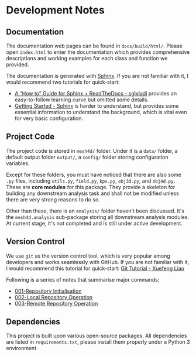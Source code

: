 # Development Notes

## Documentation

The documentation web pages can be found in `docs/build/html/`. Please open `index.html` to enter the documentation which provides comprehensive descriptions and working examples for each class and function we provided.

The documentation is generated with [Sphinx](https://www.sphinx-doc.org/en/master/index.html). If you are not familiar with it, I would recommend two tutorials for quick-start:

- [A “How to” Guide for Sphinx + ReadTheDocs - sglvladi](https://sphinx-rtd-tutorial.readthedocs.io/en/latest/) provides an easy-to-follow learning curve but omitted some details.
- [Getting Started - Sphinx](https://www.sphinx-doc.org/en/master/usage/quickstart.html) is harder to understand, but provides some essential information to understand the background, which is vital even for very basic configuration.

## Project Code

The project code is stored in `mesh4d/` folder. Under it is a `data/` folder, a default output folder `output/`, a `config/` folder storing configuration variables.

Except for these folders, you must have noticed that there are also some `.py` files, including `utils.py`, `field.py`, `kps.py`, `obj3d.py`, and `obj4d.py`. These are **core modules** for this package. They provide a skeleton for building any downstream analysis task and shall not be modified unless there are very strong reasons to do so.

Other than these, there is an `analysis/` folder haven't been discussed. It's the `mesh4d.analysis` sub-package storing all downstream analysis modules. At current stage, it's not completed and is still under active development.

## Version Control

We use `git` as the version control tool, which is very popular among developers and works seamlessly with GitHub. If you are not familiar with it, I would recommend this tutorial for quick-start: [Git Tutorial - Xuefeng Liao](https://www.liaoxuefeng.com/wiki/896043488029600)

Following is a series of notes that summarise major commands:

- [001-Repository Initialisation](https://dynalist.io/d/98jG0ek7Inu6QtMoBTjP4vj6)
- [002-Local Repository Operation](https://dynalist.io/d/4L3UM0yhrYAriHjoQTptEMBk)
- [003-Remote Repository Operation](https://dynalist.io/d/0NozPTssxkVC8aVebCbNmBkR)

## Dependencies

This project is built upon various open-source packages. All dependencies are listed in `requirements.txt`, please install them properly under a Python 3 environment.
